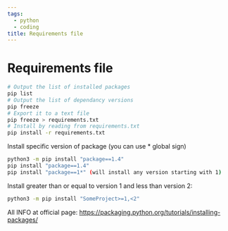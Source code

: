 ```yaml
---
tags:
  - python
  - coding
title: Requirements file
---
```


# Requirements file

```sh
# Output the list of installed packages
pip list
# Output the list of dependancy versions
pip freeze
# Export it to a text file
pip freeze > requirements.txt
# Install by reading from requirements.txt
pip install -r requirements.txt
```

Install specific version of package (you can use * global sign)

```sh
python3 -m pip install "package==1.4"
pip install "package==1.4"
pip install "package==1*" (will install any version starting with 1)
```

Install greater than or equal to version 1 and less than version 2:

```sh
python3 -m pip install "SomeProject>=1,<2"
```

All INFO at official page:
https://packaging.python.org/tutorials/installing-packages/
